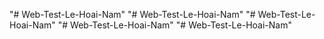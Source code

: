 "# Web-Test-Le-Hoai-Nam" 
"# Web-Test-Le-Hoai-Nam" 
"# Web-Test-Le-Hoai-Nam" 
"# Web-Test-Le-Hoai-Nam" 
"# Web-Test-Le-Hoai-Nam" 
